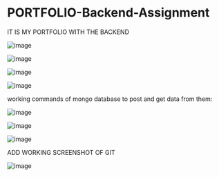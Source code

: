 # PORTFOLIO-Backend-Assignment
IT IS MY PORTFOLIO WITH THE BACKEND 


![image](https://github.com/user-attachments/assets/e9903988-b882-4b8a-9941-d904673b908f)

![image](https://github.com/user-attachments/assets/ad6bc315-e09b-4598-a41a-2b4a7a70b819)

![image](https://github.com/user-attachments/assets/d219f83e-9e3c-4f95-9710-0d68ca442906)

![image](https://github.com/user-attachments/assets/1c09d3b3-2e9f-4159-988a-1f17793ca29b)

working commands of mongo database to post and get data from them:

![image](https://github.com/user-attachments/assets/d3a1b4ab-1d16-4eb6-922a-7256c3817070)

![image](https://github.com/user-attachments/assets/041cae43-7998-43c0-bd19-f3d8241939b2)

![image](https://github.com/user-attachments/assets/ccae5709-ceb6-4954-af86-efff337b3656)


ADD WORKING SCREENSHOT OF GIT 

![image](https://github.com/user-attachments/assets/ef0f0b58-3764-4457-b589-c41bb85792c6)



